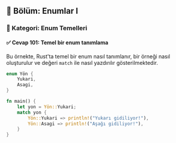## 📘 Bölüm: Enumlar I  
### 🔹 Kategori: Enum Temelleri  
#### ✅ Cevap 101: Temel bir enum tanımlama

Bu örnekte, Rust'ta temel bir enum nasıl tanımlanır, bir örneği nasıl oluşturulur ve değeri `match` ile nasıl yazdırılır gösterilmektedir.

```rust
enum Yön {
    Yukari,
    Asagi,
}

fn main() {
    let yon = Yön::Yukari;
    match yon {
        Yön::Yukari => println!("Yukarı gidiliyor!"),
        Yön::Asagi => println!("Aşağı gidiliyor!"),
    }
}
```
